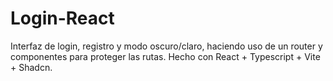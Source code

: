 # Login-React

Interfaz de login, registro y modo oscuro/claro, haciendo uso de un router y componentes para proteger las rutas. 
Hecho con React + Typescript + Vite + Shadcn.
